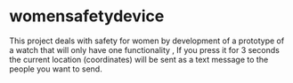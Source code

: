 # womensafetydevice
This project deals with safety for women by development of a prototype of a watch that will only have one functionality , If you press it for 3 seconds the current location (coordinates) will be sent as a text message to the people you want to send.

